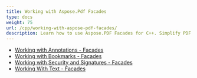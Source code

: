 ```yaml
---
title: Working with Aspose.Pdf Facades
type: docs
weight: 75
url: /cpp/working-with-aspose-pdf-facades/
description: Learn how to use Aspose.PDF Facades for C++. Simplify PDF file operations with this powerful, high-level API for efficient processing.
---
```


- [Working with Annotations - Facades](/pdf/cpp/working-with-annotations-facades/)
- [Working with Bookmarks - Facades](/pdf/cpp/working-with-bookmarks-facades/)
- [Working with Security and Signatures - Facades](/pdf/cpp/working-with-security-and-signatures-facades/)
- [Working With Text - Facades](/pdf/cpp/working-with-text-facades/)
